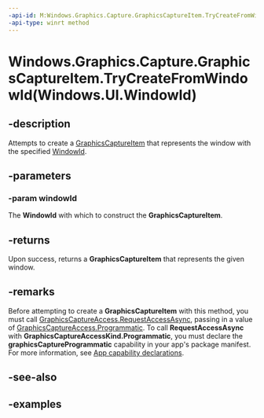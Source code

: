 ```yaml
---
-api-id: M:Windows.Graphics.Capture.GraphicsCaptureItem.TryCreateFromWindowId(Windows.UI.WindowId)
-api-type: winrt method
---
```


# Windows.Graphics.Capture.GraphicsCaptureItem.TryCreateFromWindowId(Windows.UI.WindowId)

<!--
public static Windows.Graphics.Capture.GraphicsCaptureItem TryCreateFromWindowId (Windows.UI.WindowId windowId);
-->


## -description

Attempts to create a [GraphicsCaptureItem](graphicscaptureitem.md) that represents the window with the specified [WindowId](../windows.ui/windowid.md).


## -parameters

### -param windowId

The **WindowId** with which to construct the **GraphicsCaptureItem**.

## -returns

Upon success, returns a **GraphicsCaptureItem** that represents the given window.

## -remarks

Before attempting to create a **GraphicsCaptureItem** with this method, you must call [GraphicsCaptureAccess.RequestAccessAsync](graphicscaptureaccess_requestaccessasync_1551329835.md), passing in a value of [GraphicsCaptureAccess.Programmatic](graphicscaptureaccesskind.md). To call **RequestAccessAsync** with **GraphicsCaptureAccessKind.Programmatic**, you must declare the **graphicsCaptureProgrammatic** capability in your app's package manifest. For more information, see [App capability declarations](/windows/uwp/packaging/app-capability-declarations).

## -see-also

## -examples


